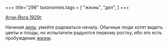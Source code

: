 +++
title="298"
taxonomies.tags = [
 "жизнь",
 "дел",
]
+++

[Агни-Йога 1929г](/agni/1929)

Начиная [дела](/tags/дел), умейте радоваться началу. Обычные люди хотят видеть цветы и плоды, но испытатели радуются первому ростку, ибо это есть пробуждение [жизни](/tags/жизнь).